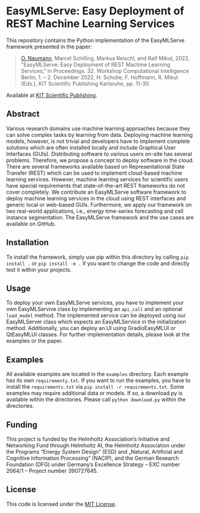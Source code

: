 # EasyMLServe: Easy Deployment of REST Machine Learning Services

This repository contains the Python implementation of the EasyMLServe framework presented in the paper:
>[O. Neumann](mailto:oliver.neumann@kit.edu), Marcel Schilling, Markus Reischl, and Ralf Mikut, 2022, "EasyMLServe: Easy Deployment of REST Machine Learning Services," in Proceedings. 32. Workshop Computational Intelligence Berlin, 1. – 2. December 2022, H. Schulte, F. Hoffmann, R. Mikut (Eds.), KIT Scientific Publishing Karlsruhe, pp. 11-30.

Available at [KIT Scientific Publishing](https://www.ksp.kit.edu/site/books/e/10.5445/KSP/1000151141/).

## Abstract

Various research domains use machine learning approaches because
they can solve complex tasks by learning from data.
Deploying machine learning models, however, is not trivial
and developers have to implement complete solutions
which are often installed locally and include Graphical User Interfaces (GUIs).
Distributing software to various users on-site has several problems.
Therefore, we propose a concept to deploy software in the cloud.
There are several frameworks available based on Representational State Transfer (REST)
which can be used to implement cloud-based machine learning services.
However, machine learning services for scientific users have special
requirements that state-of-the-art REST frameworks do not cover completely.
We contribute an EasyMLServe software framework to deploy machine learning
services in the cloud using REST interfaces and generic local or web-based GUIs.
Furthermore, we apply our framework on two real-world applications,
i.e., energy time-series forecasting and cell instance segmentation.
The EasyMLServe framework and the use cases are available on GitHub.

## Installation

To install the framework, simply use pip within this directory by calling `pip install .` or `pip install -e .` if you want to change the code and directly test it within your projects.

## Usage

To deploy your own EasyMLServe services, you have to implement your own EasyMLServive class by implementing an `api_call` and an optional `load_model` method. The implemented service can be deployed using our EasyMLServer class which expects an EasyMLService in the initialization method. Additionally, you can deploy an UI using GradioEasyMLUI or QtEasyMLUI classes. For further implementation details, please look at the examples or the paper.

## Examples

All available examples are located in the `examples` directory. Each example has its own `requirementy.txt`. If you want to run the examples, you have to install the `requirements.txt` via `pip install -r requirements.txt`. Some examples may require additional data or models. If so, a download.py is available within the directories. Please call `python download.py` within the directories.

## Funding

This project is funded by the Helmholtz Association’s Initiative and Networking
Fund through Helmholtz AI, the Helmholtz Association under the
Programs “Energy System Design” (ESD) and „Natural, Artificial and Cognitive
Information Processing“ (NACIP), and the German Research Foundation
(DFG) under Germany’s Excellence Strategy – EXC number 2064/1 – Project
number 390727645.


## License

This code is licensed under the [MIT License](LICENSE).